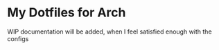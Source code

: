 # My Dotfiles for Arch

WIP documentation will be added, when I feel satisfied enough with the configs
